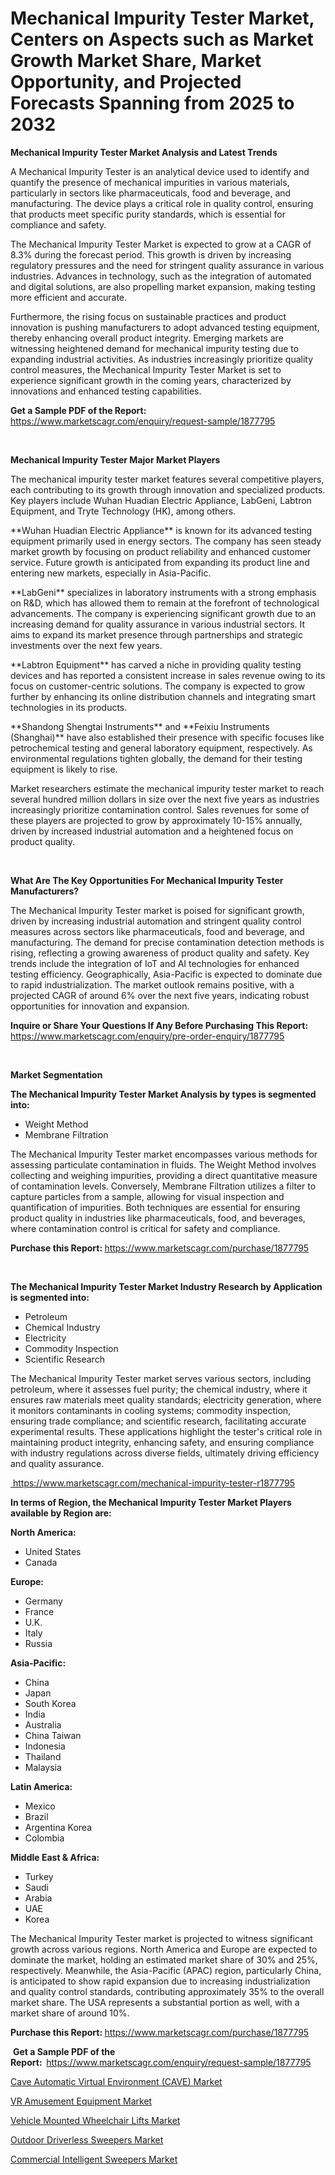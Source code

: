 <p><h1>Mechanical Impurity Tester Market, Centers on Aspects such as Market Growth Market Share, Market Opportunity, and Projected Forecasts Spanning from 2025 to 2032</h1></p><p><strong>Mechanical Impurity Tester Market Analysis and Latest Trends</strong></p>
<p><p>A Mechanical Impurity Tester is an analytical device used to identify and quantify the presence of mechanical impurities in various materials, particularly in sectors like pharmaceuticals, food and beverage, and manufacturing. The device plays a critical role in quality control, ensuring that products meet specific purity standards, which is essential for compliance and safety.</p><p>The Mechanical Impurity Tester Market is expected to grow at a CAGR of 8.3% during the forecast period. This growth is driven by increasing regulatory pressures and the need for stringent quality assurance in various industries. Advances in technology, such as the integration of automated and digital solutions, are also propelling market expansion, making testing more efficient and accurate.</p><p>Furthermore, the rising focus on sustainable practices and product innovation is pushing manufacturers to adopt advanced testing equipment, thereby enhancing overall product integrity. Emerging markets are witnessing heightened demand for mechanical impurity testing due to expanding industrial activities. As industries increasingly prioritize quality control measures, the Mechanical Impurity Tester Market is set to experience significant growth in the coming years, characterized by innovations and enhanced testing capabilities.</p></p>
<p><strong>Get a Sample PDF of the Report:&nbsp;</strong> <a href="https://www.marketscagr.com/enquiry/request-sample/1877795?utm_campaign=2480&utm_medium=2&utm_source=Github&utm_content=ia&utm_term=28022025&utm_id=mechanical-impurity-tester">https://www.marketscagr.com/enquiry/request-sample/1877795</a></p>
<p>&nbsp;</p>
<p><strong>Mechanical Impurity Tester Major Market Players</strong></p>
<p><p>The mechanical impurity tester market features several competitive players, each contributing to its growth through innovation and specialized products. Key players include Wuhan Huadian Electric Appliance, LabGeni, Labtron Equipment, and Tryte Technology (HK), among others.</p><p>**Wuhan Huadian Electric Appliance** is known for its advanced testing equipment primarily used in energy sectors. The company has seen steady market growth by focusing on product reliability and enhanced customer service. Future growth is anticipated from expanding its product line and entering new markets, especially in Asia-Pacific.</p><p>**LabGeni** specializes in laboratory instruments with a strong emphasis on R&D, which has allowed them to remain at the forefront of technological advancements. The company is experiencing significant growth due to an increasing demand for quality assurance in various industrial sectors. It aims to expand its market presence through partnerships and strategic investments over the next few years.</p><p>**Labtron Equipment** has carved a niche in providing quality testing devices and has reported a consistent increase in sales revenue owing to its focus on customer-centric solutions. The company is expected to grow further by enhancing its online distribution channels and integrating smart technologies in its products.</p><p>**Shandong Shengtai Instruments** and **Feixiu Instruments (Shanghai)** have also established their presence with specific focuses like petrochemical testing and general laboratory equipment, respectively. As environmental regulations tighten globally, the demand for their testing equipment is likely to rise.</p><p>Market researchers estimate the mechanical impurity tester market to reach several hundred million dollars in size over the next five years as industries increasingly prioritize contamination control. Sales revenues for some of these players are projected to grow by approximately 10-15% annually, driven by increased industrial automation and a heightened focus on product quality.</p></p>
<p>&nbsp;</p>
<p><strong>What Are The Key Opportunities For Mechanical Impurity Tester Manufacturers?</strong></p>
<p><p>The Mechanical Impurity Tester market is poised for significant growth, driven by increasing industrial automation and stringent quality control measures across sectors like pharmaceuticals, food and beverage, and manufacturing. The demand for precise contamination detection methods is rising, reflecting a growing awareness of product quality and safety. Key trends include the integration of IoT and AI technologies for enhanced testing efficiency. Geographically, Asia-Pacific is expected to dominate due to rapid industrialization. The market outlook remains positive, with a projected CAGR of around 6% over the next five years, indicating robust opportunities for innovation and expansion.</p></p>
<p><strong>Inquire or Share Your Questions If Any Before Purchasing This Report:</strong> <a href="https://www.marketscagr.com/enquiry/pre-order-enquiry/1877795?utm_campaign=2480&utm_medium=2&utm_source=Github&utm_content=ia&utm_term=28022025&utm_id=mechanical-impurity-tester">https://www.marketscagr.com/enquiry/pre-order-enquiry/1877795</a></p>
<p>&nbsp;</p>
<p><strong>Market Segmentation</strong></p>
<p><strong>The Mechanical Impurity Tester Market Analysis by types is segmented into:</strong></p>
<p><ul><li>Weight Method</li><li>Membrane Filtration</li></ul></p>
<p><p>The Mechanical Impurity Tester market encompasses various methods for assessing particulate contamination in fluids. The Weight Method involves collecting and weighing impurities, providing a direct quantitative measure of contamination levels. Conversely, Membrane Filtration utilizes a filter to capture particles from a sample, allowing for visual inspection and quantification of impurities. Both techniques are essential for ensuring product quality in industries like pharmaceuticals, food, and beverages, where contamination control is critical for safety and compliance.</p></p>
<p><strong>Purchase this Report:&nbsp;</strong><a href="https://www.marketscagr.com/purchase/1877795?utm_campaign=2480&utm_medium=2&utm_source=Github&utm_content=ia&utm_term=28022025&utm_id=mechanical-impurity-tester">https://www.marketscagr.com/purchase/1877795</a></p>
<p>&nbsp;</p>
<p><strong>The Mechanical Impurity Tester Market Industry Research by Application is segmented into:</strong></p>
<p><ul><li>Petroleum</li><li>Chemical Industry</li><li>Electricity</li><li>Commodity Inspection</li><li>Scientific Research</li></ul></p>
<p><p>The Mechanical Impurity Tester market serves various sectors, including petroleum, where it assesses fuel purity; the chemical industry, where it ensures raw materials meet quality standards; electricity generation, where it monitors contaminants in cooling systems; commodity inspection, ensuring trade compliance; and scientific research, facilitating accurate experimental results. These applications highlight the tester's critical role in maintaining product integrity, enhancing safety, and ensuring compliance with industry regulations across diverse fields, ultimately driving efficiency and quality assurance.</p></p>
<p><a href="https://www.marketscagr.com/mechanical-impurity-tester-r1877795?utm_campaign=2480&utm_medium=2&utm_source=Github&utm_content=ia&utm_term=28022025&utm_id=mechanical-impurity-tester">&nbsp;https://www.marketscagr.com/mechanical-impurity-tester-r1877795</a></p>
<p><strong>In terms of Region, the Mechanical Impurity Tester Market Players available by Region are:</strong></p>
<p>
    <p> <strong> North America: </strong>
        <ul>
            <li>United States</li>
            <li>Canada</li>
        </ul>
        </p> 
    <p> <strong> Europe: </strong>
        <ul>
            <li>Germany</li>
            <li>France</li>
            <li>U.K.</li>
            <li>Italy</li>
            <li>Russia</li>
        </ul>
        </p> 
    <p> <strong> Asia-Pacific: </strong>
        <ul>
            <li>China</li>
            <li>Japan</li>
            <li>South Korea</li>
            <li>India</li>
            <li>Australia</li>
            <li>China Taiwan</li>
            <li>Indonesia</li>
            <li>Thailand</li>
            <li>Malaysia</li>
        </ul>
        </p> 
    <p> <strong> Latin America: </strong>
        <ul>
            <li>Mexico</li>
            <li>Brazil</li>
            <li>Argentina Korea</li>
            <li>Colombia</li>
        </ul>
        </p> 
    <p> <strong> Middle East & Africa: </strong>
        <ul>
            <li>Turkey</li>
            <li>Saudi</li>
            <li>Arabia</li>
            <li>UAE</li>
            <li>Korea</li>
        </ul>
    </p>
    </p>
<p><p>The Mechanical Impurity Tester market is projected to witness significant growth across various regions. North America and Europe are expected to dominate the market, holding an estimated market share of 30% and 25%, respectively. Meanwhile, the Asia-Pacific (APAC) region, particularly China, is anticipated to show rapid expansion due to increasing industrialization and quality control standards, contributing approximately 35% to the overall market share. The USA represents a substantial portion as well, with a market share of around 10%.</p></p>
<p><strong>Purchase this Report: </strong><a href="https://www.marketscagr.com/purchase/1877795?utm_campaign=2480&utm_medium=2&utm_source=Github&utm_content=ia&utm_term=28022025&utm_id=mechanical-impurity-tester">https://www.marketscagr.com/purchase/1877795</a></p>
<p>&nbsp;<strong>Get a Sample PDF of the Report:&nbsp;&nbsp;</strong><a href="https://www.marketscagr.com/enquiry/request-sample/1877795?utm_campaign=2480&utm_medium=2&utm_source=Github&utm_content=ia&utm_term=28022025&utm_id=mechanical-impurity-tester">https://www.marketscagr.com/enquiry/request-sample/1877795</a></p>
<p><strong></strong></p>
<p><p><a href="https://github.com/willjis/Market-Research-Report-List-1/blob/main/cave-automatic-virtual-environment-cave-market.md?utm_campaign=2480&utm_medium=2&utm_source=Github&utm_content=ia&utm_term=28022025&utm_id=mechanical-impurity-tester">Cave Automatic Virtual Environment (CAVE) Market</a></p><p><a href="https://github.com/castoriffic/Market-Research-Report-List-5/blob/main/vr-amusement-equipment-market.md?utm_campaign=2480&utm_medium=2&utm_source=Github&utm_content=ia&utm_term=28022025&utm_id=mechanical-impurity-tester">VR Amusement Equipment Market</a></p><p><a href="https://github.com/ryanbell8967/Market-Research-Report-List-1/blob/main/vehicle-mounted-wheelchair-lifts-market.md?utm_campaign=2480&utm_medium=2&utm_source=Github&utm_content=ia&utm_term=28022025&utm_id=mechanical-impurity-tester">Vehicle Mounted Wheelchair Lifts Market</a></p><p><a href="https://github.com/mookiesville/Market-Research-Report-List-1/blob/main/outdoor-driverless-sweepers-market.md?utm_campaign=2480&utm_medium=2&utm_source=Github&utm_content=ia&utm_term=28022025&utm_id=mechanical-impurity-tester">Outdoor Driverless Sweepers Market</a></p><p><a href="https://github.com/marlanamarvn/Market-Research-Report-List-1/blob/main/commercial-intelligent-sweepers-market.md?utm_campaign=2480&utm_medium=2&utm_source=Github&utm_content=ia&utm_term=28022025&utm_id=mechanical-impurity-tester">Commercial Intelligent Sweepers Market</a></p></p>